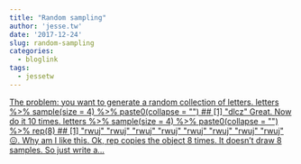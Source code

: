 ```yaml
---
title: "Random sampling"
author: 'jesse.tw'
date: '2017-12-24'
slug: random-sampling
categories:
  - bloglink
tags:
  - jessetw
---
```


[The problem: you want to generate a random collection of letters. letters %>% sample(size = 4) %>% paste0(collapse = "") ## [1] "dlcz" Great. Now do it 10 times. letters %>% sample(size = 4) %>% paste0(collapse = "") %>% rep(8) ## [1] "rwuj" "rwuj" "rwuj" "rwuj" "rwuj" "rwuj" "rwuj" "rwuj" 😖. Why am I like this. Ok, rep copies the object 8 times. It doesn’t draw 8 samples. So just write a...<click to read more>](https://jesse.tw/post/sampling-replicate-v-rep/)

